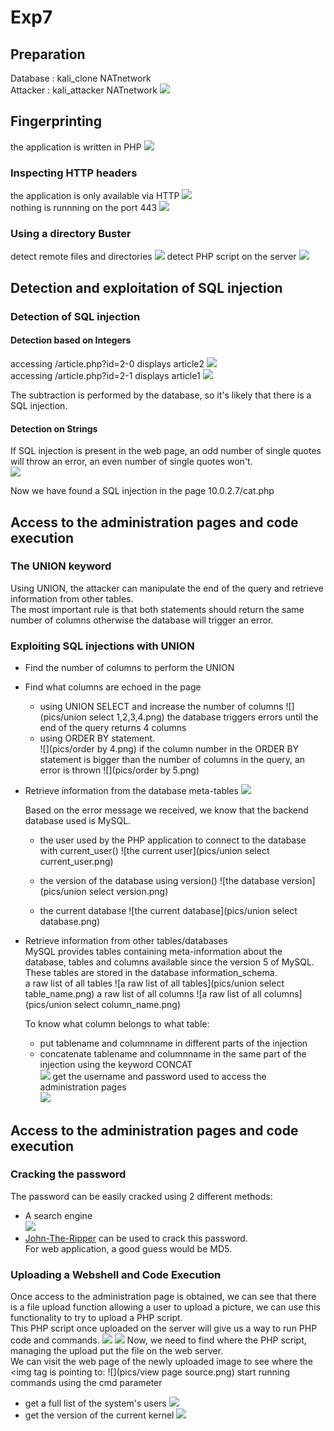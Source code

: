 # Exp7
## Preparation
Database   :  kali_clone  NATnetwork  
Attacker  : kali_attacker NATnetwork
![](pics/网络配置.png)

## Fingerprinting   
the application is written in PHP
![](pics/PHP编写.png)

### Inspecting HTTP headers
the application is only available via HTTP
![](pics/开放端口.png)  
nothing is runnning on the port 443
![](pics/443端口被拒.png)

### Using a directory Buster  
detect remote files and directories
![](pics/文件目录.png)
detect PHP script on the server
![](pics/PHP脚本目录.png)

## Detection and exploitation of SQL injection

### Detection of SQL injection

#### Detection based on Integers
accessing /article.php?id=2-0 displays article2
![](pics/id=2-0.png)  
accessing /article.php?id=2-1 displays article1
![](pics/id=2-1.png)

The subtraction is performed by the database, so it's likely that there is a SQL injection.

#### Detection on Strings
If SQL injection is present in the web page, an odd number of single quotes will throw an error, an even number of single quotes won't.  
![](pics/id=2'.png)

Now we have found a SQL injection in the page 10.0.2.7/cat.php

## Access to the administration pages and code execution

### The UNION keyword
Using UNION, the attacker can manipulate the end of the query and retrieve information from other tables.  
The most important rule is that both statements should return the same number of columns otherwise the database will trigger an error.

### Exploiting SQL injections with UNION  
- Find the number of columns to perform the UNION
- Find what columns are echoed in the page
  - using UNION SELECT and increase the number of columns
  ![](pics/union select 1,2,3,4.png)
  the database triggers errors until the end of the query returns 4 columns
  - using ORDER BY statement.  
  ![](pics/order by 4.png)
   if the column number in the ORDER BY statement is bigger than the number of columns in the query, an error is thrown
   ![](pics/order by 5.png)  


- Retrieve information from the database meta-tables
  ![](pics/id=2'.png)

  Based on the error message we received, we know that the backend database used is MySQL.
  - the user used by the PHP application to connect to the database with current_user()
  ![the current user](pics/union select current_user.png)   

  - the version of the database using version()
  ![the database version](pics/union select version.png)

  - the current database
  ![the current database](pics/union select database.png)

- Retrieve information from other tables/databases  
  MySQL provides tables containing meta-information about the database, tables and columns available since the version 5 of MySQL. These tables are stored in the database information_schema.  
  a raw list of all tables
  ![a raw list of all tables](pics/union select table_name.png)
  a raw list of all columns
  ![a raw list of all columns](pics/union select column_name.png)

  To know what column belongs to what table:
  - put tablename and columnname in different parts of the injection
  - concatenate tablename and columnname in the same part of the injection using the keyword CONCAT  
  ![](pics/concat.png)
  get the username and password used to access the administration pages  
  ![](pics/login&&password.png)

## Access to the administration pages and code execution
### Cracking the password
The password can be easily cracked using 2 different methods:
- A search engine  
![](pics/decryption.png)
- [John-The-Ripper](http://www.openwall.com/john/) can be used to crack this password.  
For web application, a good guess would be MD5.  
### Uploading a Webshell and Code Execution  
Once access to the administration page is obtained, we can see that there is a file upload function allowing a user to upload a picture, we can use this functionality to try to upload a PHP script.   
This PHP script once uploaded on the server will give us a way to run PHP code and commands.
![](pics/login.png)
![](pics/upload.png)
Now, we need to find where the PHP script, managing the upload put the file on the web server.   
We can visit the web page of the newly uploaded image to see where the <img tag is pointing to:
![](pics/view page source.png)
start running commands using the cmd parameter  

- get a full list of the system's users
![](pics/passwd.png)
- get the version of the current kernel
![](pics/uname.png)
